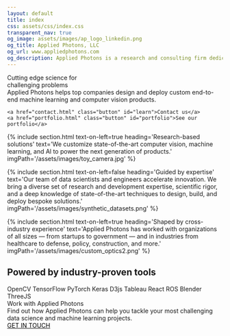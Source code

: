 ```yaml
---
layout: default
title: index
css: assets/css/index.css
transparent_nav: true
og_image: assets/images/ap_logo_linkedin.png
og_title: Applied Photons, LLC
og_url: www.appliedphotons.com
og_description: Applied Photons is a research and consulting firm dedicated to advancing machine learning, AI, and computer vision to power the next generation of products.
---
```


<div class="banner">
<div id="banner-image"></div>
<div id="banner-text">
	<div id="heading-a">Cutting edge science for<br/> challenging problems</div>
<!-- 	
	<div id="heading-b">Applied Photons is dedicated to novel engineering solutions across the entire development pipeline.</div>
 -->	
	<div id="heading-b">Applied Photons helps top companies design and deploy custom end-to-end <span>machine learning</span> and <span>computer vision</span> products.</div>


	<a href="contact.html" class="button" id="learn">Contact us</a>
	<a href="portfolio.html" class="button" id="portfolio">See our portfolio</a>
</div>
<!-- 
<div class="heading" id="heading1">Computer vision</div>
<div class="heading" id="heading2">Machine learning</div>
<div class="heading" id="heading3">Robotics</div>
 -->
</div>

{% include section.html 
	text-on-left=true
	heading='Research-based solutions'
	text='We customize state-of-the-art computer vision, machine learning, and Al to power the next generation of products.'
	imgPath='/assets/images/toy_camera.jpg'
%}

{% include section.html 
	text-on-left=false
	heading='Guided by expertise'
	text='Our team of data scientists and engineers accelerate innovation. We bring a diverse set of research and development expertise, scientific rigor, and a deep knowledge of state-of-the-art techniques to design, build, and deploy bespoke solutions.'
	imgPath='/assets/images/synthetic_datasets.png'
%}

{% include section.html 
	text-on-left=true
	heading='Shaped by cross-industry experience'
	text='Applied Photons has worked with organizations of all sizes — from startups to government — and in industries from healthcare to defense, policy, construction, and more.'
	imgPath='/assets/images/custom_optics2.png'
%}

<div class='proven-tools'>
	<h2>Powered by industry-proven tools</h2>
	<div class='icons'>
		<span>OpenCV</span>
		<span>TensorFlow</span>
		<span>PyTorch</span>
		<span>Keras</span>
		<span>D3js</span>
		<span>Tableau</span>
		<span>React</span>
		<span>ROS</span>
		<span>Blender</span>
		<span>ThreeJS</span>
	</div>
</div>


<!--
{% include section.html 
	id='hyperspectral'
	text-on-left=true
	fill-color=true
	preheading='MEDICAL DEVICES'
	heading='Hyperspectral Brain Tumor Imaging'
	text='The team at Applied Photons helped to design and build a custom camera system that leveraged optics and machine learning to identify brain tumor margins in realtime during surgery.'
	imgPath='/assets/images/microscope_crop2.png'
	button-text='see case study'
	button-link='/portfolio/hyperspectral/hyperspectral.html'
%}
-->

<div class='sub-header'>
	<div class='head1'>Work with Applied Photons</div>
	<div class='head2'>Find out how Applied Photons can help you tackle your most challenging data science and machine learning projects.</div>
	<a href="{{site.baseurl}}/contact.html" class="button" style="background-color: white; color: black">GET IN TOUCH</a>
</div>

<!--  
<h2 style="text-align: center"> Computer vision &#5867; Robotics &#5867; Machine learning </h2>

 -->